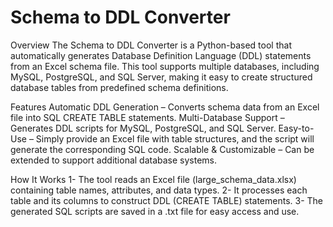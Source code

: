 # **Schema to DDL Converter** #

Overview
The Schema to DDL Converter is a Python-based tool that automatically generates Database Definition Language (DDL) statements from an Excel schema file. This tool supports multiple databases, including MySQL, PostgreSQL, and SQL Server, making it easy to create structured database tables from predefined schema definitions.

Features
Automatic DDL Generation – Converts schema data from an Excel file into SQL CREATE TABLE statements.
Multi-Database Support – Generates DDL scripts for MySQL, PostgreSQL, and SQL Server.
Easy-to-Use – Simply provide an Excel file with table structures, and the script will generate the corresponding SQL code.
Scalable & Customizable – Can be extended to support additional database systems.

How It Works
1- The tool reads an Excel file (large_schema_data.xlsx) containing table names, attributes, and data types.
2- It processes each table and its columns to construct DDL (CREATE TABLE) statements.
3- The generated SQL scripts are saved in a .txt file for easy access and use.
